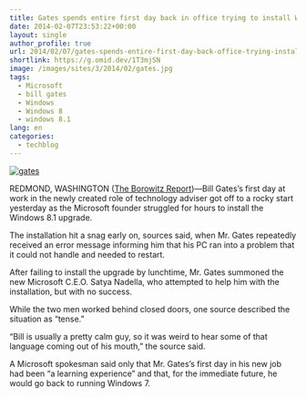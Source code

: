 ```yaml
---
title: Gates spends entire first day back in office trying to install Windows 8.1
date: 2014-02-07T23:53:22+00:00
layout: single
author_profile: true
url: 2014/02/07/gates-spends-entire-first-day-back-office-trying-install-windows-8-1/
shortlink: https://g.omid.dev/1T3mjSN
image: /images/sites/3/2014/02/gates.jpg
tags:
  - Microsoft
  - bill gates
  - Windows
  - Windows 8
  - windows 8.1
lang: en
categories: 
  - techblog
---
```

[![gates](/images/2014/02/gates.jpg)](/images/2014/02/gates.jpg)

REDMOND, WASHINGTON ([The Borowitz Report](http://www.newyorker.com/online/blogs/borowitzreport/))—Bill Gates’s first day at work in the newly created role of technology adviser got off to a rocky start yesterday as the Microsoft founder struggled for hours to install the Windows 8.1 upgrade.

The installation hit a snag early on, sources said, when Mr. Gates repeatedly received an error message informing him that his PC ran into a problem that it could not handle and needed to restart.

After failing to install the upgrade by lunchtime, Mr. Gates summoned the new Microsoft C.E.O. Satya Nadella, who attempted to help him with the installation, but with no success.

While the two men worked behind closed doors, one source described the situation as “tense.”

“Bill is usually a pretty calm guy, so it was weird to hear some of that language coming out of his mouth,” the source said.

A Microsoft spokesman said only that Mr. Gates’s first day in his new job had been “a learning experience” and that, for the immediate future, he would go back to running Windows 7.
